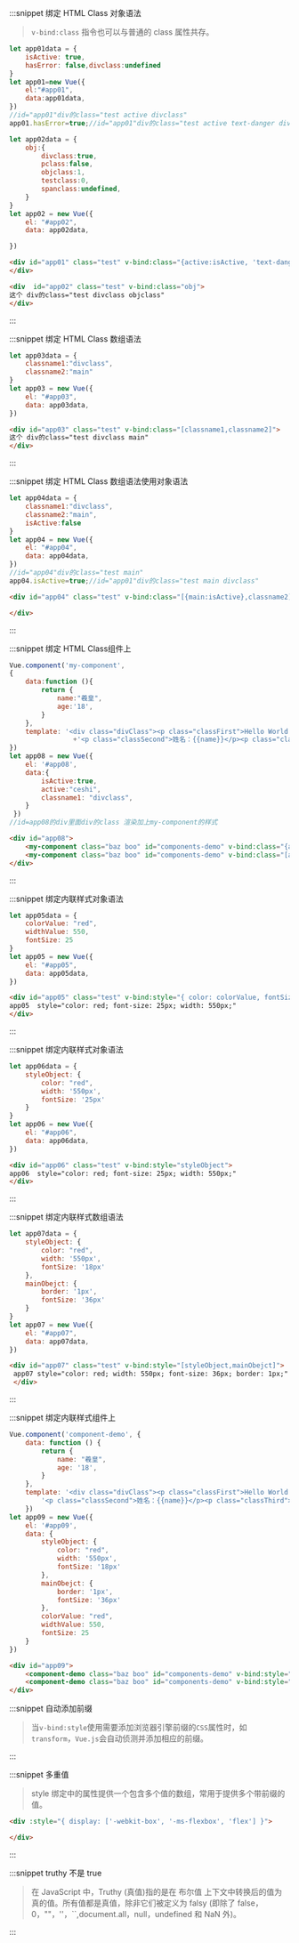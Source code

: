 :::snippet 绑定 HTML Class 对象语法

> `v-bind:class` 指令也可以与普通的 class 属性共存。

```javascript
let app01data = {
    isActive: true,
    hasError: false,divclass:undefined
}
let app01=new Vue({
    el:"#app01",
    data:app01data,
})
//id="app01"div的class="test active divclass"
app01.hasError=true;//id="app01"div的class="test active text-danger divclass"

let app02data = {
    obj:{
        divclass:true,
        pclass:false,
        objclass:1,
        testclass:0,
        spanclass:undefined,
    }
}
let app02 = new Vue({
    el: "#app02",
    data: app02data,

})
```

```html
<div id="app01" class="test" v-bind:class="{active:isActive, 'text-danger':hasError,'divclass':true}">
</div>

<div  id="app02" class="test" v-bind:class="obj">
这个 div的class="test divclass objclass"
</div>
```

:::

:::snippet 绑定 HTML Class 数组语法

```javascript
let app03data = {
    classname1:"divclass",
    classname2:"main"
}
let app03 = new Vue({
    el: "#app03",
    data: app03data,
})
```

```html
<div id="app03" class="test" v-bind:class="[classname1,classname2]">
这个 div的class="test divclass main"
</div>
```

:::

:::snippet 绑定 HTML Class 数组语法使用对象语法

```javascript
let app04data = {
    classname1:"divclass",
    classname2:"main",
    isActive:false
}
let app04 = new Vue({
    el: "#app04",
    data: app04data,
})
//id="app04"div的class="test main"
app04.isActive=true;//id="app01"div的class="test main divclass"
```

```html
<div id="app04" class="test" v-bind:class="[{main:isActive},classname2]">

</div>
```

:::

:::snippet 绑定 HTML Class组件上

```javascript
Vue.component('my-component',
{
    data:function (){
        return {
            name:"羲皇",
            age:'18',
        }
    },
    template: '<div class="divClass"><p class="classFirst">Hello World! </p>'
                +'<p class="classSecond">姓名：{{name}}</p><p class="classThird">年龄：{{age}}</p></div>'
})
let app08 = new Vue({
    el: '#app08',
    data:{
        isActive:true,
        active:"ceshi",
        classname1: "divclass",
    }
 })
//id=app08的div里面div的class 渲染加上my-component的样式
```

```html
<div id="app08">
    <my-component class="baz boo" id="components-demo" v-bind:class="{active: isActive }"></my-component>
    <my-component class="baz boo" id="components-demo" v-bind:class="[active,classname1]"></my-component>
</div>
```

:::

:::snippet 绑定内联样式对象语法

```javascript
let app05data = {
    colorValue: "red",
    widthValue: 550,
    fontSize: 25
}
let app05 = new Vue({
    el: "#app05",
    data: app05data,
})
```

```html
<div id="app05" class="test" v-bind:style="{ color: colorValue, fontSize: fontSize + 'px',width:widthValue+'px' }">
app05  style="color: red; font-size: 25px; width: 550px;"
</div>
```

:::

:::snippet 绑定内联样式对象语法

```javascript
let app06data = {
    styleObject: {
        color: "red",
        width: '550px',
        fontSize: '25px'
    }
}
let app06 = new Vue({
    el: "#app06",
    data: app06data,
})
```

```html
<div id="app06" class="test" v-bind:style="styleObject">
app06  style="color: red; font-size: 25px; width: 550px;"
</div>
```

:::

:::snippet 绑定内联样式数组语法

```javascript
let app07data = {
    styleObject: {
        color: "red",
        width: '550px',
        fontSize: '18px'
    },
    mainObejct: {
        border: '1px',
        fontSize: '36px'
    }
}
let app07 = new Vue({
    el: "#app07",
    data: app07data,
})
```

```html
<div id="app07" class="test" v-bind:style="[styleObject,mainObejct]">
 app07 style="color: red; width: 550px; font-size: 36px; border: 1px;"
 </div>
```

:::

:::snippet 绑定内联样式组件上

```javascript
Vue.component('component-demo', {
    data: function () {
        return {
            name: "羲皇",
            age: '18',
        }
    },
    template: '<div class="divClass"><p class="classFirst">Hello World! </p>' +
        '<p class="classSecond">姓名：{{name}}</p><p class="classThird">年龄：{{age}}</p></div>'
    })
let app09 = new Vue({
    el: '#app09',
    data: {
        styleObject: {
            color: "red",
            width: '550px',
            fontSize: '18px'
        },
        mainObejct: {
            border: '1px',
            fontSize: '36px'
        },
        colorValue: "red",
        widthValue: 550,
        fontSize: 25
    }
})
```

```html
<div id="app09">
    <component-demo class="baz boo" id="components-demo" v-bind:style="[styleObject,mainObejct]"></component-demo>
    <component-demo class="baz boo" id="components-demo" v-bind:style="{ color: colorValue, fontSize: fontSize + 'px',width:widthValue+'px' }"></component-demo>
</div>
```

:::snippet 自动添加前缀

> 当`v-bind:style`使用需要添加浏览器引擎前缀的`CSS`属性时，如`transform`，`Vue.js`会自动侦测并添加相应的前缀。

:::

:::snippet 多重值

> style 绑定中的属性提供一个包含多个值的数组，常用于提供多个带前缀的值。

```html
<div :style="{ display: ['-webkit-box', '-ms-flexbox', 'flex'] }">

</div>
```

:::

:::snippet truthy 不是 true

> 在 JavaScript 中，Truthy (真值)指的是在 布尔值 上下文中转换后的值为真的值。所有值都是真值，除非它们被定义为 falsy (即除了 false，0，""，''，``,document.all，null，undefined 和 NaN 外)。

:::